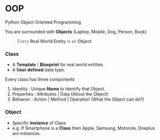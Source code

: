 # OOP
Python Object Oriented Programming 

You are surrounded with **Objects** (Laptop, Mobile, Dog, Person, Book)

> Every **Real World Entity** is an **Object**.

### Class

- A **Template** | **Blueprint** for real world entities.
- A **User defined** data type.

Every class has three components
1. Identity : Unique **Name** to Identify that Object.
2. Properties : Attributes | Data (About the Object)
3. Behavior : Action | Method | Operation (What the Object can do?)

### Object 

- Specific **Instance** of Class
- e.g. If Smartphone is a **Class** then Apple, Samsung, Motorola, Oneplus are instances. 







